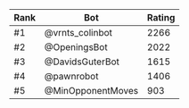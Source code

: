 Rank|Bot|Rating
---|---|---
#1|@vrnts_colinbot|2266
#2|@OpeningsBot|2022
#3|@DavidsGuterBot|1615
#4|@pawnrobot|1406
#5|@MinOpponentMoves|903
